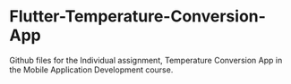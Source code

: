 # Flutter-Temperature-Conversion-App
Github files for the Individual assignment, Temperature Conversion App in the Mobile Application Development course.
